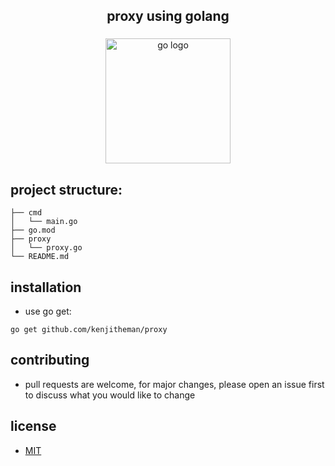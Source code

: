 <h2 align="center">proxy using golang</h2>

###

<div align="center">
  <img src="https://cdn.jsdelivr.net/gh/devicons/devicon/icons/go/go-original.svg" height="200" alt="go logo"  />
</div>

###

## project structure:

```
├── cmd
│   └── main.go
├── go.mod
├── proxy
│   └── proxy.go
└── README.md
```

## installation

- use go get:

```
go get github.com/kenjitheman/proxy
```

## contributing

- pull requests are welcome, for major changes, please open an issue first to
  discuss what you would like to change

## license

- [MIT](https://choosealicense.com/licenses/mit/)
